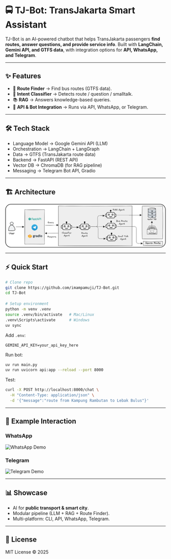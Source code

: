 # 🚍 TJ-Bot: TransJakarta Smart Assistant

TJ-Bot is an AI-powered chatbot that helps TransJakarta passengers **find routes, answer questions, and provide service info**.
Built with **LangChain, Gemini API, and GTFS data**, with integration options for **API, WhatsApp, and Telegram**.

---

## ✨ Features

* 🔎 **Route Finder** → Find bus routes (GTFS data).
* 🤖 **Intent Classifier** → Detects route / question / smalltalk.
* 📚 **RAG** → Answers knowledge-based queries.
* 💬 **API & Bot Integration** → Runs via API, WhatsApp, or Telegram.

---
## 🛠️ Tech Stack

- Language Model → Google Gemini API (LLM)
- Orchestration → LangChain + LangGraph
- Data → GTFS (TransJakarta route data)
- Backend → FastAPI (REST API)
- Vector DB → ChromaDB (for RAG pipeline)
- Messaging → Telegram Bot API, Gradio

---

## 🏗️ Architecture

![Diagram Architecture](docs/images/diagram.png)

---

## ⚡ Quick Start

```bash
# Clone repo
git clone https://github.com/imampamuji/TJ-Bot.git
cd TJ-Bot

# Setup environment
python -m venv .venv
source .venv/bin/activate   # Mac/Linux
.venv\Scripts\activate      # Windows
uv sync
```

Add `.env`:

```
GEMINI_API_KEY=your_api_key_here

```

Run bot:

```bash
uv run main.py
uv run uvicorn api:app --reload --port 8000
```

Test:

```bash
curl -X POST http://localhost:8000/chat \
  -H "Content-Type: application/json" \
  -d '{"message":"route from Kampung Rambutan to Lebak Bulus"}'
```

---

## 💬 Example Interaction

### WhatsApp

![WhatsApp Demo](docs/images/whatsapp_demo.png)

### Telegram

![Telegram Demo](docs/images/telegram_demo.png)

---

## 📊 Showcase

* AI for **public transport & smart city**.
* Modular pipeline (LLM + RAG + Route Finder).
* Multi-platform: CLI, API, WhatsApp, Telegram.

---

## 📜 License

MIT License © 2025